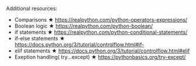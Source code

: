 Additional resources:

- Comparisons ★ https://realpython.com/python-operators-expressions/
- Boolean logic ★ https://realpython.com/python-boolean/
- if statements ★ https://realpython.com/python-conditional-statements/
- if-else statements ★ https://docs.python.org/3/tutorial/controlflow.html#if-
- elif statements ★ https://docs.python.org/3/tutorial/controlflow.html#elif
- Exeption handling( try...except) ★ https://pythonbasics.org/try-except/
